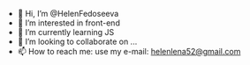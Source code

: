 - 👋 Hi, I’m @HelenFedoseeva
- 👀 I’m interested in front-end
- 🌱 I’m currently learning JS
- 💞️ I’m looking to collaborate on ...
- 📫 How to reach me: use my e-mail: helenlena52@gmail.com

<!---
HelenFedoseeva/HelenFedoseeva is a ✨ special ✨ repository because its `README.md` (this file) appears on your GitHub profile.
You can click the Preview link to take a look at your changes.
--->
